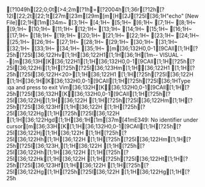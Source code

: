 [?1049h[22;0;0t[>4;2m[?1h=[?2004h[1;36r[?12h[?12l[22;2t[22;1t[27m[23m[29m[m[H[2J[?25l[36;1H"echo" [New File][2;1H[1m[34m~                                                                                                                                                    [3;1H~                                                                                                                                                    [4;1H~                                                                                                                                                    [5;1H~                                                                                                                                                    [6;1H~                                                                                                                                                    [7;1H~                                                                                                                                                    [8;1H~                                                                                                                                                    [9;1H~                                                                                                                                                    [10;1H~                                                                                                                                                    [11;1H~                                                                                                                                                    [12;1H~                                                                                                                                                    [13;1H~                                                                                                                                                    [14;1H~                                                                                                                                                    [15;1H~                                                                                                                                                    [16;1H~                                                                                                                                                    [17;1H~                                                                                                                                                    [18;1H~                                                                                                                                                    [19;1H~                                                                                                                                                    [20;1H~                                                                                                                                                    [21;1H~                                                                                                                                                    [22;1H~                                                                                                                                                    [23;1H~                                                                                                                                                    [24;1H~                                                                                                                                                    [25;1H~                                                                                                                                                    [26;1H~                                                                                                                                                    [27;1H~                                                                                                                                                    [28;1H~                                                                                                                                                    [29;1H~                                                                                                                                                    [30;1H~                                                                                                                                                    [31;1H~                                                                                                                                                    [32;1H~                                                                                                                                                    [33;1H~                                                                                                                                                    [34;1H~                                                                                                                                                    [35;1H~                                                                                                                                                    [m[36;132H0,0-1[9CAll[1;1H[?25h[?25l[36;122Hv[1;1H[36;122H1[1;1H[36;1H[1m-- VISUAL --[m[36;13H[K[36;122H1[1;1H[36;132H0,0-1[9CAll[1;1H[?25h[?25l[36;122Hi[1;1H[?25h[?25l[36;123Hm[1;1H[36;122H1 [1;1H[?25h[?25l[36;122H<20>[1;1H[36;122H1   [1;1H[?25h[?25l[36;122H [1;1H[36;1H[K[36;132H0,0-1[9CAll[1;1H[?25h[?25l[36;1HType  :qa  and press <Enter> to exit Vim[36;132H[K[36;132H0,0-1[9CAll[1;1H[?25h[?25l[36;132H[K[36;132H0,0-1[9CAll[1;1H[?25h[?25l[36;122Hj[1;1H[36;122H [1;1H[?25h[?25l[36;122Hm[1;1H[?25h[?25l[36;123Hf[1;1H[36;122H  [1;1H[?25h[?25l[36;122Hg[1;1H[?25h[?25l[36;122H [1;1H[36;122Hgd[1;1H[36;1H[1m[37m[41mE349: No identifier under cursor[m[36;33H[K[1;1H[36;132H0,0-1[9CAll[1;1H[?25h[?25l[36;122Hj[1;1H[36;122H [1;1H[?25h[?25l[36;122Hh[1;1H[36;122H [1;1H[?25h[?25l[36;122Hm[1;1H[?25h[?25l[36;123H,[1;1H[36;122H  [1;1H[?25h[?25l[36;122Hh[1;1H[36;122H [1;1H[?25h[?25l[36;122Hk[1;1H[36;122H [1;1H[?25h[?25l[36;122Ht[1;1H[?25h[?25l[36;123Hf[1;1H[36;122H  [1;1H[?25h[?25l[36;122Hg[1;1H[?25h[?25l[36;122H [1;1H[36;122Hg[1;1H[?25h